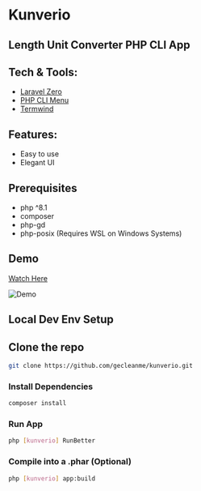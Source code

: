 # Kunverio

## Length Unit Converter PHP CLI App

## Tech & Tools:

-   [Laravel Zero](https://laravel-zero.com/)
-   [PHP CLI Menu](https://github.com/php-school/cli-menu/)
-   [Termwind](https://github.com/nunomaduro/termwind)

## Features:

-   Easy to use
-   Elegant UI

## Prerequisites

-   php ^8.1
-   composer
-   php-gd
-   php-posix (Requires WSL on Windows Systems)

## Demo

[Watch Here](https://youtu.be/QqqtkM2ZDEc)

![Demo](https://gcdnb.pbrd.co/images/52ZeJxV3MeFS.png?o=1)

## Local Dev Env Setup

## Clone the repo

```bash
git clone https://github.com/gecleanme/kunverio.git
```

### Install Dependencies

```bash
composer install
```

### Run App

```bash
php [kunverio] RunBetter
```

### Compile into a .phar (Optional)

```bash
php [kunverio] app:build
```

